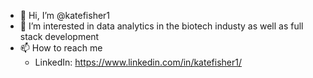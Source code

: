 - 👋 Hi, I’m @katefisher1
- 👀 I’m interested in data analytics in the biotech industy as well as full stack development
- 📫 How to reach me 
    - LinkedIn: https://www.linkedin.com/in/katefisher1/
    

<!---
katefisher1/katefisher1 is a ✨ special ✨ repository because its `README.md` (this file) appears on your GitHub profile.
You can click the Preview link to take a look at your changes.
--->
